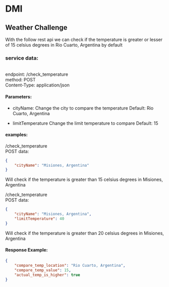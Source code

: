 # DMI

## Weather Challenge

With the follow rest api we can check if the temperature is greater or lesser of 15 celsius degrees in Rio Cuarto, Argentina by default

### service data:
<br />
endpoint: /check_temperature
<br />
method: POST
<br />
Content-Type: application/json

#### Parameters:

- cityName:
Change the city to compare the temperature
Default: Rio Cuarto, Argentina


- limitTemperature
Change the limit temperature to compare
Default: 15


#### examples:

/check_temperature
<br />
POST data:

```json
{
    "cityName": "Misiones, Argentina"
}
```

Will check if the temperature is greater than 15 celsius degrees in Misiones, Argentina


/check_temperature
<br />
POST data:

```json
{
    "cityName": "Misiones, Argentina",
    "limitTemperature": 40
}
```
Will check if the temperature is greater than 20 celsius degrees in Misiones, Argentina


#### Response Example:
```json
{
    "compare_temp_location": "Rio Cuarto, Argentina",
    "compare_temp_value": 15,
    "actual_temp_is_higher": true
}
```